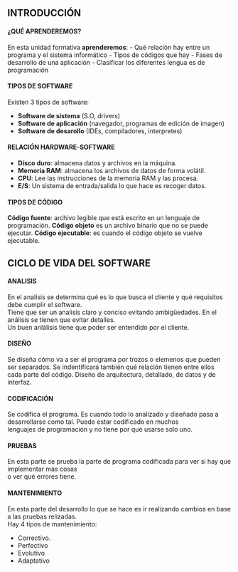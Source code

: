 ## INTRODUCCIÓN

#### ¿QUÉ APRENDEREMOS?

En esta unidad formativa **aprenderemos**:
    - Qué relación hay entre un programa y el sistema informático
    - Tipos de códigos que hay
    - Fases de desarrollo de una aplicación
    - Clasificar los diferentes lengua es de programación

#### TIPOS DE SOFTWARE

Existen 3 tipos de software:
- **Software de sistema** (S.O, drivers)
- **Software de aplicación** (navegador, programas de edición de imagen)
- **Software de desarollo** (IDEs, compiladores, interpretes)


#### RELACIÓN HARDWARE-SOFTWARE

- **Disco duro**: almacena datos y archivos en la máquina.
- **Memoria RAM**: almacena los archivos de datos de forma volátil.
- **CPU**: Lee las instrucciones de la memoria RAM y las procesa.
- **E/S**: Un sistema de entrada/salida lo que hace es recoger datos.

#### TIPOS DE CÓDIGO

**Código fuente**: archivo legible que está escrito en un lenguaje de programación.
**Código objeto** es un archivo binario que no se puede ejecutar.
**Código ejecutable**: es cuando el código objeto se vuelve ejecutable.


## CICLO DE VIDA DEL SOFTWARE

#### ANALISIS

En el analisis se determina qué es lo que busca el cliente y qué requisitos debe cumplir el software.  
Tiene que ser un analisis claro y conciso evitando ambigüedades. En el análisis se tienen que evitar detalles.   
Un buen anlálisis tiene que poder ser entendido por el cliente.

#### DISEÑO 

Se diseña cómo va a ser el programa por trozos o elemenos que pueden ser separados. Se indentificará también qué relación tienen entre ellos   
cada parte del código. Diseño de arquitectura, detallado, de datos y de interfaz.

#### CODIFICACIÓN

Se codifica el programa. Es cuando todo lo analizado y diseñado pasa a desarrollarse como tal. Puede estar codificado en muchos   
lenguajes de programación y no tiene por qué usarse solo uno.   

#### PRUEBAS 

En esta parte se prueba la parte de programa codificada para ver si hay que implementar más cosas   
o ver qué errores tiene.

#### MANTENIMIENTO

En esta parte del desarrollo lo que se hace es ir realizando cambios en base a las pruebas relizadas.   
Hay 4 tipos de mantenimiento: 
- Correctivo.
- Perfectivo
- Evolutivo
- Adaptativo

